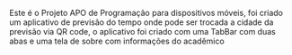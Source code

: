 Este é o Projeto APO de Programação para dispositivos móveis, foi criado um aplicativo de previsão do tempo onde pode ser trocada a cidade da previsão via QR code, o aplicativo foi criado com uma TabBar com duas abas e uma tela de sobre com informações do acadêmico
